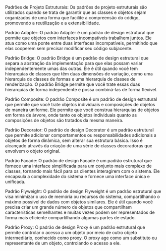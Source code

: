 Padrões de Projeto Estruturais:
    Os padrões de projeto estruturais são utilizados quando se trata de garantir que as classes e objetos sejam organizados de uma forma que facilite a compreensão do código, promovendo a reutilização e a extensibilidade.

Padrão Adapter:
    O padrão Adapter é um padrão de design estrutural que permite que objetos com interfaces incompatíveis trabalhem juntos. Ele atua como uma ponte entre duas interfaces incompatíveis, permitindo que elas cooperem sem precisar modificar seu código subjacente.

Padrão Bridge:
    O padrão Bridge é um padrão de design estrutural que separa a abstração da implementação para que elas possam variar independentemente umas das outras. Ele é útil quando você tem hierarquias de classes que têm duas dimensões de variação, como uma hierarquia de classes de formas e uma hierarquia de classes de renderização. O padrão Bridge permite que você trate essas duas hierarquias de forma independente e possa combiná-las de forma flexível.

Padrão Composite:
    O padrão Composite é um padrão de design estrutural que permite que você trate objetos individuais e composições de objetos de maneira uniforme. Ele permite que você construa hierarquias de objetos em forma de árvore, onde tanto os objetos individuais quanto as composições de objetos são tratados da mesma maneira.

Padrão Decorator:
    O padrão de design Decorator é um padrão estrutural que permite adicionar comportamentos ou responsabilidades adicionais a objetos de forma dinâmica, sem alterar sua estrutura básica. Isso é alcançado através da criação de uma série de classes decoradoras que envolvem o objeto original.

Padrão Facade:
    O padrão de design Facade é um padrão estrutural que fornece uma interface simplificada para um conjunto mais complexo de classes, tornando mais fácil para os clientes interagirem com o sistema. Ele encapsula a complexidade do sistema e fornece uma interface única e unificada.

Padrão Flyweight:
    O padrão de design Flyweight é um padrão estrutural que visa minimizar o uso de memória ou recursos do sistema, compartilhando o máximo possível de dados com objetos similares. Ele é útil quando você precisa criar um grande número de objetos que compartilham características semelhantes e muitas vezes podem ser representados de forma mais eficiente compartilhando algumas partes de estado.

Padrão Proxy:
    O padrão de design Proxy é um padrão estrutural que permite controlar o acesso a um objeto por meio de outro objeto intermediário, conhecido como proxy. O proxy age como um substituto ou representante de um objeto, controlando o acesso a ele.